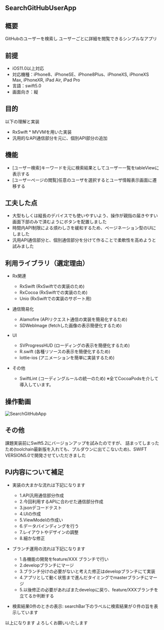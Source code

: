 ## SearchGitHubUserApp
## 概要
GitHubのユーザーを検索し
ユーザーごとに詳細を閲覧できるシンプルなアプリ

## 前提
- iOS11.0以上対応
- 対応機種：iPhone8、iPhoneSE、iPhone8Plus、iPhoneXS, iPhoneXS Max, iPhoneXR, iPad Air, iPad Pro
- 言語：swift5.0
- 画面向き：縦

## 目的
以下の理解と実装
- RxSwift * MVVMを用いた実装
- 汎用的なAPI通信部分を元に、個別API部分の追加

## 機能
- [ユーザー検索]キーワードを元に検索結果としてユーザー一覧をtableViewに表示する
- [ユーザーページの閲覧]任意のユーザを選択するとユーザ情報表示画面に遷移する

## 工夫した点
- 大型もしくは縦長のデバイスでも使いやすいよう、操作が親指の届きやすい画面下部のみで済むようにボタンを配置しました
- 時間内API制限による煩わしさを緩和するため、ページネーション型のUIにしました
- 汎用API通信部分と、個別通信部分を分けて作ることで柔軟性を高めようと試みました

## 利用ライブラリ（選定理由）
- Rx関連
  - RxSwift (RxSwiftでの実装のため)
  - RxCocoa (RxSwiftでの実装のため)
  - Unio (RxSwiftでの実装のサポート用)

- 通信簡易化
  - Alamofire (APIリクエスト通信の実装を簡易化するため)
  - SDWebImage (fetchした画像の表示簡便化するため)
  
- UI
  - SVProgressHUD (ローディングの表示を簡便化するため)
  - R.swift (各種リソースの表示を簡便化するため)
  - lottie-ios (アニメーションを簡単に実装するため)
  
- その他
  - SwiftLint (コーディングルールの統一のため)
※全てCocoaPodsを介して導入しています。<br>

## 操作動画
![SearchGitHubApp](https://user-images.githubusercontent.com/17854586/78731215-0aa86300-797a-11ea-87ee-2b86f4d10c5e.gif)

## その他
課題実装前にSwift5.2にバージョンアップを試みたのですが、
詰まってしまったため(toolchain最新版を入れても、プルダウンに出てこないため)、SWIFT VERSION5.0で開発させていただきました


## PJ内容について補足
- 実装の大まかな流れは下記になります
  - 1.API汎用通信部分作成
  - 2.今回利用するAPIに合わせた通信部分作成
  - 3.jsonデコードテスト
  - 4.UIの作成
  - 5.ViewModelの作成い
  - 6.データバインディングを行う
  - 7.レイアウトやデザインの調整
  - 8.細かな修正

- ブランチ運用の流れは下記になります
  - 1.各機能の開発をfeature/XXX ブランチで行い
  - 2.developブランチにマージ
  - 3.ブランチ分けの必要がないと考えた修正はdevelopブランチにて実装
  - 4.アプリとして動く状態まで進んだタイミングでmasterブランチにマージ
  - 5.以後修正の必要があればまたdevelopに戻り、feature/XXXブランチを立てるか判断する
  
- 検索結果0件のときの表示: searchBar下のラベルに検索結果が０件の旨を表示しています
  
以上になります
よろしくお願いいたします


